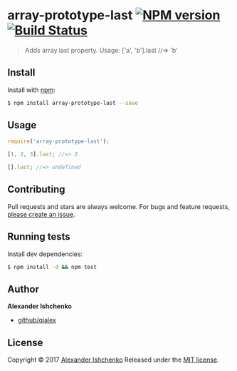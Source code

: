 # array-prototype-last [![NPM version](https://img.shields.io/npm/v/array-prototype-last.svg)](https://www.npmjs.com/package/array-prototype-last) [![Build Status](https://travis-ci.org/qialex/array-prototype-last.svg?branch=master)](https://travis-ci.org/qialex/array-prototype-last)

> Adds array.last property. Usage: ['a', 'b'].last //=> 'b'

## Install

Install with [npm](https://www.npmjs.com/):

```sh
$ npm install array-prototype-last --save
```

## Usage

```js
require('array-prototype-last');

[1, 2, 3].last; //=> 3

[].last; //=> undefined

```

## Contributing

Pull requests and stars are always welcome. For bugs and feature requests, [please create an issue](https://github.com/qialex/array-prototype-last/issues/new).

## Running tests

Install dev dependencies:

```sh
$ npm install -d && npm test
```

## Author

**Alexander Ishchenko**

* [github/qialex](https://github.com/qialex)

## License

Copyright © 2017 [Alexander Ishchenko](https://github.com/qialex)
Released under the [MIT license](https://github.com/qialex/array-prototype-last/blob/master/LICENSE).

